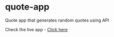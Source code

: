 # quote-app
Quote app that generates random quotes using API 

Check the live app - [Click here](https://quote-app-amit-45.vercel.app/)
